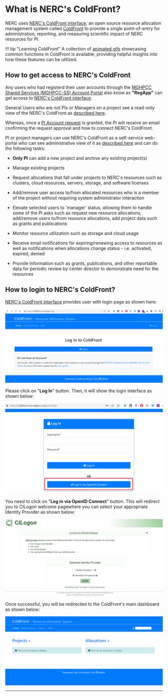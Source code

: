 # What is NERC's ColdFront?

NERC uses [NERC's ColdFront interface](https://coldfront.mss.mghpcc.org/), an
open source resource allocation management system called
[ColdFront](https://github.com/ubccr/coldfront) to provide a single point-of-entry
for administration, reporting, and measuring scientific impact of NERC resources
for PI.

!!! tip "Learning ColdFront"
    A collection of [animated gifs](https://coldfront.readthedocs.io/en/latest/howto/demos/)
    showcasing common functions in ColdFront is available, providing helpful
    insights into how these features can be utilized.

## How to get access to NERC's ColdFront

Any users who had registerd their user accounts through the
[MGHPCC Shared Services (MGHPCC-SS) Account Portal](https://regapp.mss.mghpcc.org/)
also know as **"RegApp"** can get access to [NERC's ColdFront interface](https://coldfront.mss.mghpcc.org/).

General Users who are not PIs or Managers on a project see a read-only view of
the NERC's ColdFront as [described here](#general-user-view).

Whereas, once a [PI Account request](https://nerc.mghpcc.org/pi-account-request/)
is granted, the PI will receive an email confirming the request approval and
how to connect NERC's ColdFront.

PI or project managers can use NERC's ColdFront as a self-service web-portal who
can see administrative view of it as [described here](#pi-and-manager-view) and
can do the following tasks:

- **Only PI** can add a new project and archive any existing project(s)

- Manage existing projects

- Request allocations that fall under projects to NERC's resources such as clusters,
cloud resources, servers, storage, and software licenses

- Add/remove user access to/from allocated resources who is a member of the project
without requiring system administrator interaction

- Elevate selected users to 'manager' status, allowing them to handle some of the
PI asks such as request new resource allocations, add/remove users to/from resource
allocations, add project data such as grants and publications

- Monitor resource utilization such as storage and cloud usage

- Receive email notifications for expiring/renewing access to resources as well as
notifications when allocations change status - i.e. activated, expired, denied

- Provide information such as grants, publications, and other reportable data for
periodic review by center director to demonstrate need for the resources

## How to login to NERC's ColdFront?

[NERC's ColdFront interface](https://coldfront.mss.mghpcc.org/) provides user with
login page as shown here:

![ColdFront Login Page](images/coldfront-login-page.png)

Please click on "**Log In**" button. Then, it will show the login interface as
shown below:

![ColdFront Login Interface](images/coldfront-login-interface.png)

You need to click on "**Log in via OpenID Connect**" button. This will redirect you
to CILogon welcome pagewhere you can select your appropriate Identity Provider as
shown below:

![CILogon Welcome Page](images/CILogon.png)

Once successful, you will be redirected to the ColdFront's main dashboard as shown
below:

![ColdFront Dashboard](images/coldfront-dashboard.png)

---
